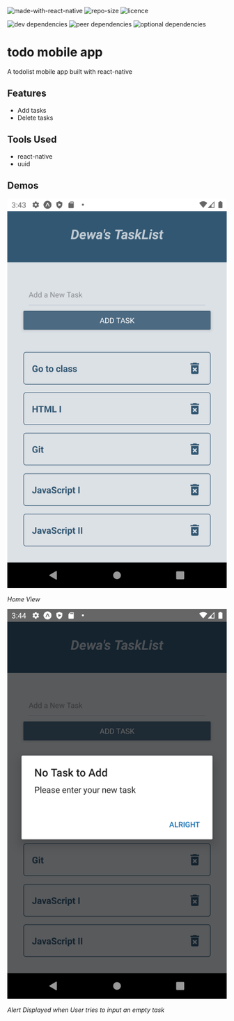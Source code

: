 ![made-with-react-native](https://img.shields.io/badge/made%20with-react--native-blue?style=for-the-badge)
![repo-size](https://img.shields.io/github/repo-size/Dewalade1/todo-mobile-app?style=for-the-badge)
![licence](https://img.shields.io/github/license/Dewalade1/todo-mobile-app?style=for-the-badge)

![dev dependencies](https://img.shields.io/david/dev/Dewalade1/todo-mobile-app?style=for-the-badge)
![peer dependencies](https://img.shields.io/david/peer/Dewalade1/todo-mobile-app?style=for-the-badge)
![optional dependencies](https://img.shields.io/david/optional/Dewalade1/todo-mobile-app?style=for-the-badge)

# todo mobile app

A todolist mobile app built with react-native

## Features

* Add tasks
* Delete tasks

## Tools Used

* react-native
* uuid

## Demos

![Home View](./images/home-view.png)

*Home View*

![Alert Displayed when User tries to input an empty task](./images/no-task-alert.png)

*Alert Displayed when User tries to input an empty task*